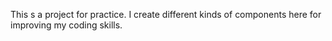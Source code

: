 This s a project for practice. I create different kinds of components  here for improving my coding skills.